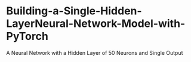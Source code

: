# Building-a-Single-Hidden-LayerNeural-Network-Model-with-PyTorch
A Neural Network with a Hidden Layer of 50 Neurons and Single Output
